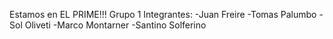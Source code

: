 Estamos en EL PRIME!!!
Grupo 1 
Integrantes:
-Juan Freire
-Tomas Palumbo
-Sol Oliveti
-Marco Montarner
-Santino Solferino
